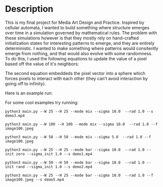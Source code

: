 # Description

This is my final project for Media Art Design and Practice. Inspired by cellular automata, I wanted to build something where structure emerges over time in a simulation governed by mathematical rules. The problem with these simulations however is that they mostly rely on hand-crafted initialization states for interesting patterns to emerge, and they are entirely deterministic. I wanted to make something where patterns would consitently emerge from nothing, and that would also evolve with some randomness. To do this, I used the following equations to update the value of a pixel based off the value of it's neighbors:

The second equation embeddeds the pixel vector into a sphere which forces pixels to interact with each other (they can’t avoid interaction by going off to infinity).

Here is an example run:

For some cool examples try running:

`python3 main.py --W 25 --H 25 --mode mix --sigma 10.0  --rad 1.0 --s demo3.mp4`

`python3 main.py --W 100 --H 100 --mode mix --sigma 10.0  --rad 1.0 --f image100.jpeg`

`python3 main.py --W 50 --H 50 --mode mix --sigma 5.0  --rad 1.0 --f image100.jpeg`

`python3 main.py --W 25 --H 25 --mode bar --sigma 10.0  --rad 1.0 --init zero --sigma_init 1.0 --s demo1.mp4`

`python3 main.py --W 50 --H 50 --mode bar --sigma 10.0  --rad 1.0 --init rand --sigma_init 1.0 --s demo2.mp4`

`python3 main.py --W 25 --H 25 --mode bar --sigma 10.0  --rad 1.0 --f image100.jpeg --s demo5.mp4`
